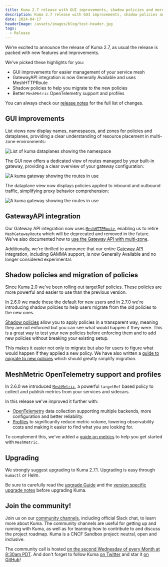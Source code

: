 ```yaml
---
title: Kuma 2.7 release with GUI improvements, shadow policies and more...
description: Kuma 2.7 release with GUI improvements, shadow policies and more...
date: 2024-04-17
headerImage: /assets/images/blog/test-header.jpg
tags:
  - Release
---
```


We’re excited to announce the release of Kuma 2.7, as usual the release is packed with new features and improvements.

We've picked these highlights for you:

- GUI improvements for easier management of your service mesh
- GatewayAPI integration is now Generally Available and uses MeshHTTPRoute
- Shadow policies to help you migrate to the new policies
- Better `MeshMetric` OpenTelemetry support and profiles

You can always check our [release notes](https://github.com/kumahq/kuma/releases/tag/2.7.0) for the full list of changes.


## GUI improvements

List views now display names, namespaces, and zones for policies and dataplanes, providing a clear understanding of resource placement in multi-zone environments:

![List of kuma dataplanes showing the namespace](/assets/images/blog/kuma_2_7_dpp_list.png)

The GUI now offers a dedicated view of routes managed by your built-in gateway, providing a clear overview of your gateway configuration:

![A kuma gateway showing the routes in use](/assets/images/blog/kuma_2_7_gateway_view.png)

The dataplane view now displays policies applied to inbound and outbound traffic, simplifying proxy behavior comprehension:

![A kuma gateway showing the routes in use](/assets/images/blog/kuma_2_7_dpp_policies.png)

## GatewayAPI integration
Our Gateway API integration now uses [`MeshHTTPRoute`](/docs/2.7.x/policies/meshhttproute), enabling us to retire `MeshGatewayRoute` which will be deprecated and removed in the future.
We've also documented how to [use the Gateway API with multi-zone](/docs/2.7.x/using-mesh/managing-ingress-traffic/gateway-api/#multi-zone-deployments).

Additionally, we're thrilled to announce that our entire [Gateway API](https://gateway-api.sigs.k8s.io/) integration, including GAMMA support, is now Generally Available and no longer considered experimental.

## Shadow policies and migration of policies

Since Kuma 2.0 we've been rolling out targetRef policies. These policies are more powerful and easier to use than the previous version.

In 2.6.0 we made these the default for new users and in 2.7.0 we're introducing shadow policies to help users migrate from the old policies to the new ones.

[Shadow policies](/docs/2.7.x/policies/applying-policies/#applying-policies-in-shadow-mode) allow you to apply policies in a transparent way, meaning they are not enforced but you can see what would happen if they were.
This is a great way to test your new policies before enforcing them and to add new policies without breaking your existing setup.

This makes it easier not only to migrate but also for users to figure what would happen if they applied a new policy. 
We have also written a [guide to migrate to new policies](/docs/2.7.x/guides/migration-to-the-new-policies/) which should greatly simplify migration.

## MeshMetric OpenTelemetry support and profiles

In 2.6.0 we introduced [`MeshMetric`](/docs/2.7.x/policies/meshmetric), a powerful `targetRef` based policy to collect and publish metrics from your services and sidecars.

In this release we've improved it further with:
- [OpenTelemetry](/docs/2.7.x/policies/meshmetric/#opentelemetry) data collection supporting multiple backends, more configuration and better reliability.
- [Profiles](/docs/2.7.x/policies/meshmetric/#profiles) to significantly reduce metric volume, lowering observability costs and making it easier to find what you are looking for.

To complement this, we've added a [guide on metrics](/docs/2.7.x/guides/otel-metrics/) to help you get started with `MeshMetric`.

## Upgrading

We strongly suggest upgrading to Kuma 2.7.1. Upgrading is easy through `kumactl` or Helm.

Be sure to carefully read the [upgrade Guide](/docs/2.7.x/production/upgrades-tuning/upgrades/) and the [version specific upgrade notes](/docs/2.7.x/production/upgrades-tuning/upgrade-notes) before upgrading Kuma.

## Join the community!

Join us on our [community channels](/community/), including official Slack chat, to learn more about Kuma.
The community channels are useful for getting up and running with Kuma, as well as for learning how to contribute to and discuss the project roadmap.
Kuma is a CNCF Sandbox project: neutral, open and inclusive.

The community call is hosted [on the second Wednesday of every Month at 8:30am PDT](/community/).
And don't forget to follow Kuma [on Twitter](https://twitter.com/kumamesh) and star it [on GitHub](https://github.com/kumahq/kuma)!
